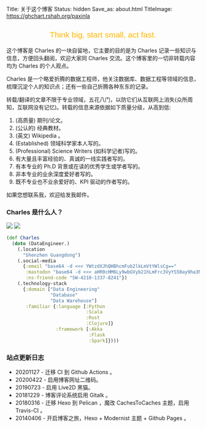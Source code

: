 Title: 关于这个博客
Status: hidden
Save_as: about.html
TitleImage: https://ghchart.rshah.org/paxinla

<h2 class="no-bullet" style="color: #ffb800;text-align: center;font-family: 'Unica One',sans-serif;font-weight: 500;">Think big, start small, act fast.</h2>

这个博客是 Charles 的一块自留地，它主要的目的是为 Charles 记录一些知识与信息，方便回头翻阅，欢迎大家同 Charles 交流。这个博客里的一切非转载内容均为 Charles 的个人观点。

Charles 是一个略爱折腾的数据工程师，他关注数据库、数据工程等领域的信息，梳理沉淀个人的知识点；还有一些自己折腾各种东东的记录。

转载/翻译的文章不限于专业领域，五花八门，以防它们从互联网上消失(众所周知，互联网没有记忆)。转载的信息来源依据如下质量分级，从高到低:

1. (高质量) 期刊/论文。
2. (公认的) 经典教材。
3. (英文) Wikipedia 。
4. (Established) 领域科学家本人写的。
5. (Professional) Science Writers (如科学记者)写的。
6. 有大量且丰富经验的、真诚的一线实践者写的。
7. 有本专业的 Ph.D 背景或在读的优秀学生或学者写的。
8. 非本专业的业余深度爱好者写的。
9. 既不专业也不业余爱好的、KPI 驱动的作者写的。

如果您想联系我，欢迎给发我邮件。


<h3 class="no-bullet">Charles 是什么人？</h3>

<a href="https://paxinla.github.io/my-online-resume/cn/" style="display:inline-block;border:none;"><img src="https://img.shields.io/badge/Looingking%20for-Greener%20Pasture-green" /></a>
<a href="https://paxinla.github.io/gpg_pub_key.html" style="display:inline-block;border:none;"><img src="https://img.shields.io/badge/GPG%20KEY-47E15BF5-da282a" /></a>


```clojure
(def Charles
  (doto (DataEngineer.)
    (.location
      "Shenzhen Guangdong")
    (.social-media 
      {:email "base64 -d <<< YWtzdXJhQHBhcmFub2lkLmVtYWlsCg=="
       :mastodon "base64 -d <<< aHR0cHM6Ly9wbGVyb21hLmFrc3VyYS50ay9ha3N1cmE="
       :ns-friend-code "SW-4210-1337-8241"})
    (.technology-stack
      {:domain ["Data Engineering"
                "Database"
                "Data Warehouse"]
       :familiar {:language [:Python
                             :Scala
                             :Rust
                             :Clojure]}
                  :framework [:Akka
                              :Flask
                              :Spark]})))

```

<h3 class="no-bullet">站点更新日志</h3>

+ 20201127 - 迁移 CI 到 Github Actions 。
+ 20200422 - 启用博客网址二维码。
+ 20190723 - 启用 Live2D 黑猫。
+ 20181229 - 博客评论系统启用 Gitalk 。
+ 20180316 - 迁移 Hexo 到 Pelican ，魔改 CachesToCaches 主题，启用 Travis-CI 。
+ 20140406 - 开启博客之旅，Hexo + Modernist 主题 + Github Pages 。

